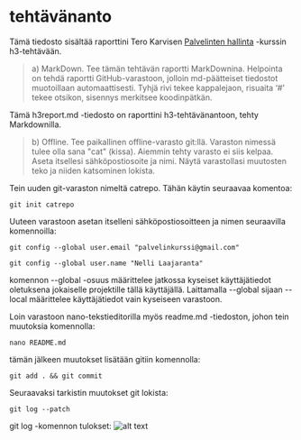 # tehtävänanto

Tämä tiedosto sisältää raporttini Tero Karvisen [Palvelinten hallinta](https://terokarvinen.com/2022/palvelinten-hallinta-2022p2/) -kurssin h3-tehtävään.

> a) MarkDown. Tee tämän tehtävän raportti MarkDownina. Helpointa on tehdä raportti GitHub-varastoon, jolloin md-päätteiset tiedostot muotoillaan automaattisesti. Tyhjä rivi tekee kappalejaon, risuaita ‘#’ tekee otsikon, sisennys merkitsee koodinpätkän.

Tämä h3report.md -tiedosto on raporttini h3-tehtävänantoon, tehty Markdownilla.

> b) Offline. Tee paikallinen offline-varasto git:llä. Varaston nimessä tulee olla sana "cat" (kissa). Aiemmin tehty varasto ei siis kelpaa. Aseta itsellesi sähköpostiosoite ja nimi. Näytä varastollasi muutosten teko ja niiden katsominen lokista.

Tein uuden git-varaston nimeltä catrepo. Tähän käytin seuraavaa komentoa:

    git init catrepo
    
Uuteen varastoon asetan itselleni sähköpostiosoitteen ja nimen seuraavilla komennoilla:

    git config --global user.email "palvelinkurssi@gmail.com"

    git config --global user.name "Nelli Laajaranta"

komennon --global -osuus määrittelee jatkossa kyseiset käyttäjätiedot oletuksena jokaiselle projektille tällä käyttäjällä.
Laittamalla --global sijaan --local määrittelee käyttäjätiedot vain kyseiseen varastoon.

Loin varastoon nano-tekstieditorilla myös readme.md -tiedoston, johon tein muutoksia komennolla:

    nano README.md

tämän jälkeen muutokset lisätään gitiin komennolla:

    git add . && git commit

Seuraavaksi tarkistin muutokset git lokista:

    git log --patch
   
git log -komennon tulokset:
![alt text](https://github.com/nellilaajaranta/carrepo/blob/main/pictures/offline%20git.jpg"offlinegit")
  
    
    
